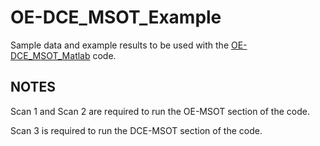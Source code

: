 # OE-DCE_MSOT_Example
Sample data and example results to be used with the [OE-DCE_MSOT_Matlab](https://github.com/CAMEL-MartyPagel/OE-DCE_MSOT_Matlab) code.

## **NOTES**
Scan 1 and Scan 2 are required to run the OE-MSOT section of the code.

Scan 3 is required to run the DCE-MSOT section of the code.
